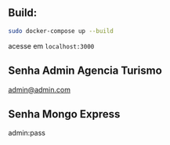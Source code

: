 ## Build:
```sh
sudo docker-compose up --build
```
acesse em `localhost:3000`

## Senha Admin Agencia Turismo
admin@admin.com

## Senha Mongo Express
admin:pass